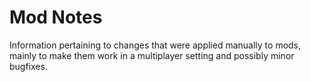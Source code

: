 # Mod Notes

Information pertaining to changes that were applied manually to mods, mainly to make them work in a multiplayer setting and possibly minor bugfixes.

